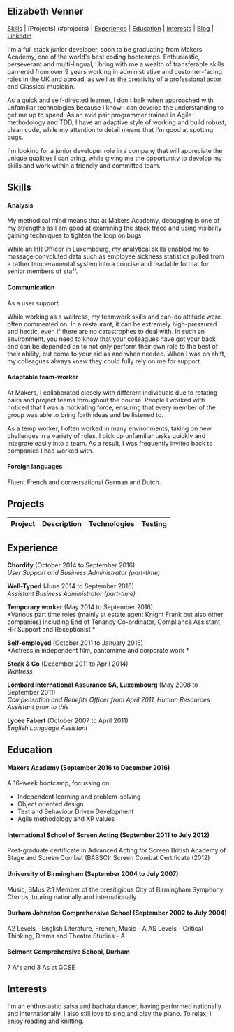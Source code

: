 ## Elizabeth Venner

[Skills](#skills) | [Projects] (#projects) | [Experience](#experience) | [Education](#education) | [Interests](#interests) | [Blog](https://medium.com/@elizabethvenner) | [LinkedIn](https://www.linkedin.com/in/elizabeth-venner-821a9896)

I'm a full stack junior developer, soon to be graduating from Makers Academy, one of the world's best coding bootcamps. Enthusiastic, perseverant and multi-lingual, I bring with me a wealth of transferable skills garnered from over 9 years working in administrative and customer-facing roles in the UK and abroad, as well as the creativity of a professional actor and Classical musician.

As a quick and self-directed learner, I don't balk when approached with unfamiliar technologies because I know I can develop the understanding to get me up to speed. As an avid pair programmer trained in Agile methodology and TDD, I have an adaptive style of working and build robust, clean code, while my attention to detail means that I'm good at spotting bugs.

I'm looking for a junior developer role in a company that will appreciate the unique qualities I can bring, while giving me the opportunity to develop my skills and work within a friendly and committed team.

## Skills

#### Analysis

My methodical mind means that at Makers Academy, debugging is one of my strengths as I am good at examining the stack trace and using visibility gaining techniques to tighten the loop on bugs.

While an HR Officer in Luxembourg, my analytical skills enabled me to massage convoluted data such as employee sickness statistics pulled from a rather temperamental system into a concise and readable format for senior members of staff. 

#### Communication

As a user support 

While working as a waitress, my teamwork skills and can-do attitude were often commented on. In a restaurant, it can be extremely high-pressured and hectic, even if there are no catastrophes to deal with. In such an environment, you need to know that your colleagues have got your back and can be depended on to not only perform their own role to the best of their ability, but come to your aid as and when needed. When I was on shift, my colleagues always knew they could fully rely on me for support.

#### Adaptable team-worker

At Makers, I collaborated closely with different individuals due to rotating pairs and project teams throughout the course. People I worked with noticed that I was a motivating force, ensuring that every member of the group was able to bring forth ideas and be listened to.

As a temp worker, I often worked in many environments, taking on new challenges in a variety of roles. I pick up unfamiliar tasks quickly and integrate easily into a team. As a result, I was frequently invited back to companies I had worked with.

#### Foreign languages

Fluent French and conversational German and Dutch.

## Projects

Project     | Description                        | Technologies      | Testing
------------|------------------------------------|-------------------|--------

## Experience

**Chordify** (October 2014 to September 2016)    
*User Support and Business Administrator (part-time)*  

**Well-Typed** (June 2014 to September 2016)   
*Assistant Business Administrator (part-time)* 

**Temporary worker** (May 2014 to September 2016)   
*Various part time roles (mainly at estate agent Knight Frank but also other companies) including End of Tenancy Co-ordinator, Compliance Assistant, HR Support and Receptionist *

**Self-employed** (October 2011 to January 2016)   
*Actress in independent film, pantomime and corporate work *

**Steak & Co** (December 2011 to April 2014)   
*Waitress*

**Lombard International Assurance SA, Luxembourg** (May 2008 to September 2011)   
*Compensation and Benefits Officer from April 2011, Human Resources Assistant prior to this*

**Lycée Fabert** (October 2007 to April 2011)   
*English Language Assistant*

## Education

#### Makers Academy (September 2016 to December 2016)
A 16-week bootcamp, focussing on:

- Independent learning and problem-solving
- Object oriented design
- Test and Behaviour Driven Development
- Agile methodology and XP values

#### International School of Screen Acting (September 2011 to July 2012)
Post-graduate certificate in Advanced Acting for Screen
British Academy of Stage and Screen Combat (BASSC): Screen Combat Certificate (2012)

#### University of Birmingham (September 2004 to July 2007)
Music, BMus 2:1
Member of the presitigious City of Birmingham Symphony Chorus, touring nationally and internationally

#### Durham Johnston Comprehensive School (September 2002 to July 2004)
A2 Levels - English Literature, French, Music - A
AS Levels - Critical Thinking, Drama and Theatre Studies - A

#### Belmont Comprehensive School, Durham
7 A\*s and 3 As at GCSE

## Interests
I'm an enthusiastic salsa and bachata dancer, having performed nationally and internationally. I also still love to sing and play the piano. To relax, I enjoy reading and knitting.

